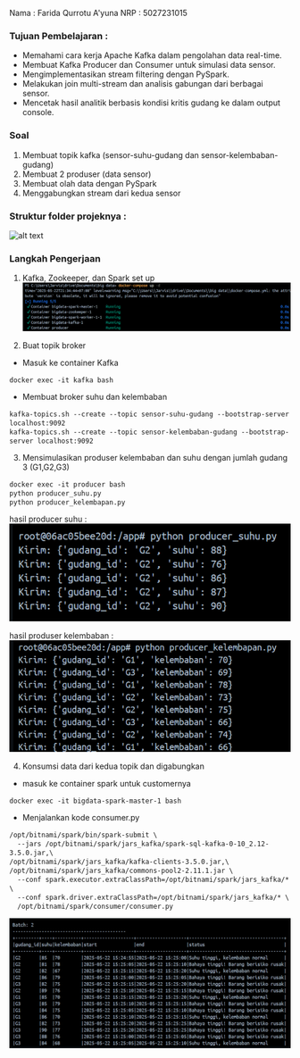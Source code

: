 Nama : Farida Qurrotu A'yuna
NRP  : 5027231015

### Tujuan Pembelajaran :
- Memahami cara kerja Apache Kafka dalam pengolahan data real-time.
- Membuat Kafka Producer dan Consumer untuk simulasi data sensor.
- Mengimplementasikan stream filtering dengan PySpark.
- Melakukan join multi-stream dan analisis gabungan dari berbagai sensor.
- Mencetak hasil analitik berbasis kondisi kritis gudang ke dalam output console.

### Soal 
1. Membuat topik kafka (sensor-suhu-gudang dan sensor-kelembaban-gudang)
2. Membuat 2 produser (data sensor)
3. Membuat olah data dengan PySpark
4. Menggabungkan stream dari kedua sensor

### Struktur folder projeknya :

![alt text](/apache-kafka-big-data/image/image.png)

### Langkah Pengerjaan

1. Kafka, Zookeeper, dan Spark set up
![alt text](image.png)

2. Buat topik broker
- Masuk ke container Kafka
```
docker exec -it kafka bash
```
- Membuat broker suhu dan kelembaban
```
kafka-topics.sh --create --topic sensor-suhu-gudang --bootstrap-server localhost:9092  
kafka-topics.sh --create --topic sensor-kelembaban-gudang --bootstrap-server localhost:9092
```

3. Mensimulasikan produser kelembaban dan suhu dengan jumlah gudang 3 (G1,G2,G3)
```
docker exec -it producer bash
python producer_suhu.py
python producer_kelembapan.py
```
hasil producer suhu :
![alt text](image-1.png)

hasil produser kelembaban :
![alt text](image-2.png)

4. Konsumsi data dari kedua topik dan digabungkan
- masuk ke container spark untuk customernya
```
docker exec -it bigdata-spark-master-1 bash
```
- Menjalankan kode consumer.py
```
/opt/bitnami/spark/bin/spark-submit \
  --jars /opt/bitnami/spark/jars_kafka/spark-sql-kafka-0-10_2.12-3.5.0.jar,\
/opt/bitnami/spark/jars_kafka/kafka-clients-3.5.0.jar,\
/opt/bitnami/spark/jars_kafka/commons-pool2-2.11.1.jar \
  --conf spark.executor.extraClassPath=/opt/bitnami/spark/jars_kafka/* \
  --conf spark.driver.extraClassPath=/opt/bitnami/spark/jars_kafka/* \
  /opt/bitnami/spark/consumer/consumer.py
```
![alt text](image-3.png)

